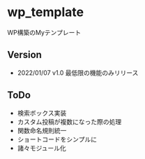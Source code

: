 # wp_template
WP構築のMyテンプレート

## Version
- 2022/01/07 v1.0 最低限の機能のみリリース

## ToDo
- 検索ボックス実装
- カスタム投稿が複数になった際の処理
- 関数命名規則統一
- ショートコードをシンプルに
- 諸々モジュール化
